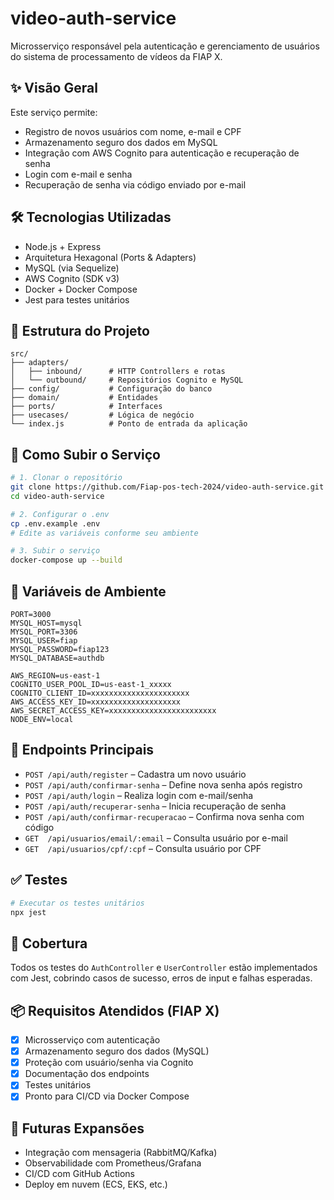 # video-auth-service

Microsserviço responsável pela autenticação e gerenciamento de usuários do sistema de processamento de vídeos da FIAP X.

## ✨ Visão Geral

Este serviço permite:

- Registro de novos usuários com nome, e-mail e CPF
- Armazenamento seguro dos dados em MySQL
- Integração com AWS Cognito para autenticação e recuperação de senha
- Login com e-mail e senha
- Recuperação de senha via código enviado por e-mail

## 🛠️ Tecnologias Utilizadas

- Node.js + Express
- Arquitetura Hexagonal (Ports & Adapters)
- MySQL (via Sequelize)
- AWS Cognito (SDK v3)
- Docker + Docker Compose
- Jest para testes unitários

## 📁 Estrutura do Projeto

```
src/
├── adapters/
│   ├── inbound/      # HTTP Controllers e rotas
│   └── outbound/     # Repositórios Cognito e MySQL
├── config/           # Configuração do banco
├── domain/           # Entidades
├── ports/            # Interfaces
├── usecases/         # Lógica de negócio
└── index.js          # Ponto de entrada da aplicação
```

## 🚀 Como Subir o Serviço

```bash
# 1. Clonar o repositório
git clone https://github.com/Fiap-pos-tech-2024/video-auth-service.git
cd video-auth-service

# 2. Configurar o .env
cp .env.example .env
# Edite as variáveis conforme seu ambiente

# 3. Subir o serviço
docker-compose up --build
```

## 🔐 Variáveis de Ambiente

```env
PORT=3000
MYSQL_HOST=mysql
MYSQL_PORT=3306
MYSQL_USER=fiap
MYSQL_PASSWORD=fiap123
MYSQL_DATABASE=authdb

AWS_REGION=us-east-1
COGNITO_USER_POOL_ID=us-east-1_xxxxx
COGNITO_CLIENT_ID=xxxxxxxxxxxxxxxxxxxxxx
AWS_ACCESS_KEY_ID=xxxxxxxxxxxxxxxxxxxx
AWS_SECRET_ACCESS_KEY=xxxxxxxxxxxxxxxxxxxxxxxx
NODE_ENV=local
```

## 📌 Endpoints Principais

- `POST /api/auth/register` – Cadastra um novo usuário
- `POST /api/auth/confirmar-senha` – Define nova senha após registro
- `POST /api/auth/login` – Realiza login com e-mail/senha
- `POST /api/auth/recuperar-senha` – Inicia recuperação de senha
- `POST /api/auth/confirmar-recuperacao` – Confirma nova senha com código
- `GET  /api/usuarios/email/:email` – Consulta usuário por e-mail
- `GET  /api/usuarios/cpf/:cpf` – Consulta usuário por CPF

## ✅ Testes

```bash
# Executar os testes unitários
npx jest
```

## 🧪 Cobertura

Todos os testes do `AuthController` e `UserController` estão implementados com Jest, cobrindo casos de sucesso, erros de input e falhas esperadas.

## 📦 Requisitos Atendidos (FIAP X)

- [x] Microsserviço com autenticação
- [x] Armazenamento seguro dos dados (MySQL)
- [x] Proteção com usuário/senha via Cognito
- [x] Documentação dos endpoints
- [x] Testes unitários
- [x] Pronto para CI/CD via Docker Compose

## 🧱 Futuras Expansões

- Integração com mensageria (RabbitMQ/Kafka)
- Observabilidade com Prometheus/Grafana
- CI/CD com GitHub Actions
- Deploy em nuvem (ECS, EKS, etc.)
